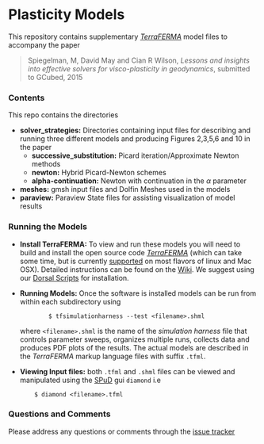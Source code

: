 # Plasticity Models #

This repository contains supplementary [*TerraFERMA*](http://terraferma.github.io) model files to accompany the paper 

>Spiegelman, M, David May and Cian R Wilson, 
*Lessons and insights into effective solvers for
 visco-plasticity in geodynamics*, submitted to GCubed, 2015

### Contents ###
This repo contains the directories

* **solver_strategies:** Directories containing input files for describing and running three different models and producing Figures 2,3,5,6 and 10 in the paper
	* **successive_substitution:** Picard iteration/Approximate Newton methods
	* **newton:** Hybrid Picard-Newton schemes
	* **alpha-continuation:** Newton with continuation in the $\alpha$ parameter
* **meshes:** gmsh input files and Dolfin Meshes used in the models
* **paraview:** Paraview State files for assisting visualization of model results


### Running the Models ###

* **Install TerraFERMA:** To view and run these models you will need to build and install the open source code [*TerraFERMA*](http://terraferma.github.io) (which can take some time, but is currently [supported](https://github.com/terraferma/terraferma/wiki/Supported%20Platforms) on most flavors of linux and Mac OSX).  Detailed instructions can be found on the [Wiki](http://terraferma.github.io). We suggest using our [Dorsal Scripts](https://github.com/terraferma/terraferma/wiki/Installation#scripted-installation) for installation.

* **Running Models:** Once the software is installed models can be run from within each subdirectory using

	```
			$ tfsimulationharness --test <filename>.shml
	```

	where `<filename>.shml` is the name of the *simulation harness* file that controls parameter sweeps,  organizes multiple runs, collects data and produces PDF plots of the results.  The actual models are described in the *TerraFERMA* markup language files with suffix `.tfml`.

* **Viewing Input files:**  both `.tfml` and `.shml` files can be viewed and manipulated using the [SPuD](https://www.imperial.ac.uk/engineering/departments/earth-science/research/research-groups/amcg/software/spud/) gui `diamond` i.e

	```
		$ diamond <filename>.tfml
	```


### Questions and Comments ###
Please address any questions or comments through the [issue tracker](https://bitbucket.org/mspieg/plasticitymodels/issues?status=new&status=open) 